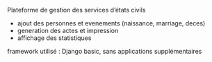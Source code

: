 Plateforme de gestion des services d’états civils
- ajout des personnes et evenements (naissance, marriage, deces)
- generation des actes et impression
- affichage des statistiques

framework utilisé : Django basic, sans applications supplémentaires
